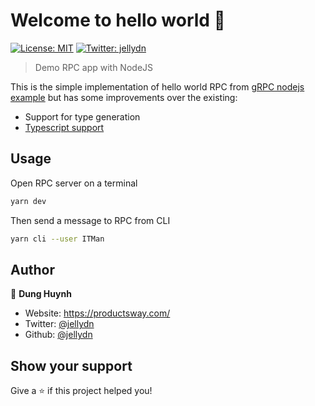 # Welcome to hello world 👋

[![License: MIT](https://img.shields.io/badge/License-MIT-yellow.svg)](#)
[![Twitter: jellydn](https://img.shields.io/twitter/follow/jellydn.svg?style=social)](https://twitter.com/jellydn)

> Demo RPC app with NodeJS

This is the simple implementation of hello world RPC from [gRPC nodejs example](https://github.com/grpc/grpc/blob/master/examples/node/dynamic_codegen/README.md) but has some improvements over the existing:

- Support for type generation
- [Typescript support](https://github.com/grpc/grpc-node/blob/master/packages/proto-loader/README.md#example-usage)

## Usage

Open RPC server on a terminal

```sh
yarn dev
```

Then send a message to RPC from CLI

```sh
yarn cli --user ITMan
```

## Author

👤 **Dung Huynh**

- Website: https://productsway.com/
- Twitter: [@jellydn](https://twitter.com/jellydn)
- Github: [@jellydn](https://github.com/jellydn)

## Show your support

Give a ⭐️ if this project helped you!

